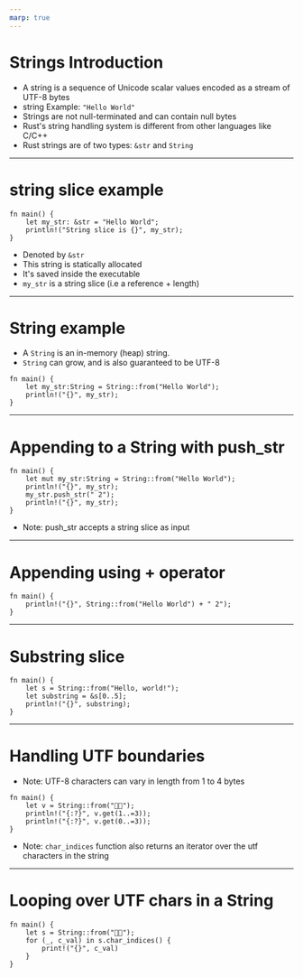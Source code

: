 ```yaml
---
marp: true
---
```


# Strings Introduction

- A string is a sequence of Unicode scalar values encoded as a stream of UTF-8 bytes
- string Example: `"Hello World"`
- Strings are not null-terminated and can contain null bytes
- Rust's string handling system is different from other languages like C/C++
- Rust strings are of two types: `&str` and `String`

---

# string slice example

```
fn main() {
    let my_str: &str = "Hello World";
    println!("String slice is {}", my_str);
}
```
- Denoted by `&str`
- This string is statically allocated
- It's saved inside the executable
- `my_str` is a string slice (i.e a reference + length)

---

# String example

- A `String` is an in-memory (heap) string.
- `String` can grow, and is also guaranteed to be UTF-8

```
fn main() {
    let my_str:String = String::from("Hello World");
    println!("{}", my_str);
}
```

---

# Appending to a String with push_str

```
fn main() {
    let mut my_str:String = String::from("Hello World");
    println!("{}", my_str);
    my_str.push_str(" 2");
    println!("{}", my_str);
}
```

- Note: push_str accepts a string slice as input

---

# Appending using + operator

```
fn main() {
    println!("{}", String::from("Hello World") + " 2");
}
```

---

# Substring slice

```
fn main() {
    let s = String::from("Hello, world!");
    let substring = &s[0..5];
    println!("{}", substring);
}
```

---

# Handling UTF boundaries

- Note:  UTF-8 characters can vary in length from 1 to 4 bytes

```
fn main() {
    let v = String::from("🗻🗻");
    println!("{:?}", v.get(1..=3));
    println!("{:?}", v.get(0..=3));
}
```

- Note: `char_indices` function also returns an iterator over the utf characters in the string

---

# Looping over UTF chars in a String

```
fn main() {
    let s = String::from("🗻🗻");
    for (_, c_val) in s.char_indices() {
        print!("{}", c_val)
    }
}
```